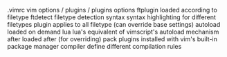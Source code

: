 .vimrc      vim options / plugins / plugins options
ftplugin    loaded according to filetype
ftdetect    filetype detection
syntax      syntax highlighting for different filetypes
plugin      applies to all filetype (can override base settings)
autoload    loaded on demand
lua         lua's equivalent of vimscript's autoload mechanism
after       loaded after (for overriding)
pack        plugins installed with vim's built-in package manager
compiler    define different compilation rules
